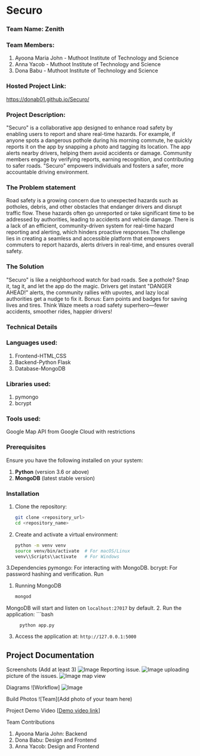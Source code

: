 # Securo

### Team Name: Zenith
### Team Members:
1. Ayoona Maria John - Muthoot Institute of Technology and Science
2. Anna Yacob - Muthoot Institute of Technology and Science
3. Dona Babu - Muthoot Institute of Technology and Science
### Hosted Project Link:
 https://donab01.github.io/Securo/

### Project Description:
"Securo" is a collaborative app designed to enhance road safety by enabling users to report and share real-time hazards. For example, if anyone spots a dangerous pothole during his morning commute, he quickly reports it on the app by snapping a photo and tagging its location. The app alerts nearby drivers, helping them avoid accidents or damage.  Community members engage by verifying reports, earning recognition, and contributing to safer roads. "Securo" empowers individuals and fosters a safer, more accountable driving environment.

### The Problem statement
Road safety is a growing concern due to unexpected hazards such as potholes, debris, and other obstacles that endanger drivers and disrupt traffic flow. These hazards often go unreported or take significant time to be addressed by authorities, leading to accidents and  vehicle damage. There is a lack of an efficient, community-driven system for real-time hazard reporting and alerting, which hinders proactive responses.The challenge lies in creating a seamless and accessible platform that empowers commuters to report hazards, alerts drivers in real-time, and ensures overall safety.

### The Solution
"Securo" is like a neighborhood watch for bad roads. See a pothole? Snap it, tag it, and let the app do the magic. Drivers get instant "DANGER AHEAD!" alerts, the community rallies with upvotes, and lazy local authorities get a nudge to fix it. Bonus: Earn points and badges for saving lives and tires. Think Waze meets a road safety superhero—fewer accidents, smoother rides, happier drivers! 

### Technical Details
### Languages used:
1. Frontend-HTML,CSS
2. Backend-Python Flask
3. Database-MongoDB
### Libraries used:
1. pymongo
2. bcrypt
   
### Tools used:
Google Map API from Google Cloud with restrictions

### Prerequisites
Ensure you have the following installed on your system:
1. **Python** (version 3.6 or above)
2. **MongoDB** (latest stable version)

### Installation

1. Clone the repository:
   ```bash
   git clone <repository_url>
   cd <repository_name>
2. Create and activate a virtual environment:
   ```bash
   python -m venv venv
   source venv/bin/activate  # For macOS/Linux
   venv\\Scripts\\activate   # For Windows
3.Dependencies
pymongo: For interacting with MongoDB.
bcrypt: For password hashing and verification.
Run
1. Running MongoDB
   ```bash
   mongod
 MongoDB will start and listen on `localhost:27017` by default.
2. Run the application:
    ```bash
         
         python app.py
          
  3. Access the application at:
    `http://127.0.0.1:5000`
## Project Documentation


Screenshots (Add at least 3)
![Image](https://github.com/user-attachments/assets/3e0bdaee-027e-44b2-a7c0-9a3d5aa3cdc8)
Reporting issue.
![Image](https://github.com/user-attachments/assets/31512986-031a-4d24-a8c1-28ebedbe58c6) 
uploading picture of the issues.
![Image](https://github.com/user-attachments/assets/9c2b2ed4-585f-4014-b47f-a1e9d2c3cf27)
map view


Diagrams
![Workflow]
![Image](https://github.com/user-attachments/assets/2d1f8984-3c42-43bc-8376-ad45eea3ebbd)



Build Photos
![Team](Add photo of your team here)



Project Demo
Video
[[Demo video link](https://github.com/Ayoona22/Securo/issues/2#issue-2811325338)] 

Team Contributions
1. Ayoona Maria John: Backend
2. Dona Babu: Design and Frontend
3. Anna Yacob: Design and Frontend
